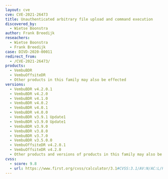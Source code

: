 ```yaml
---
layout: cve
cve: CVE-2021-26473
title: Unauthenticated arbitrary file upload and command execution
discovered_by:
  - Wietse Boonstra
author: Frank Breedijk
reseachers:
  - Wietse Boonstra
  - Frank Breedijk
case: DIVD-2020-00011
redirect_from:
  - /CVE-2021-26473/
products:
  - VembuBDR
  - VembuOffsiteDR
  - Other products in this family may also be effected
versions:
  - VembuBDR v4.2.0.1
  - VembuBDR v4.2.0
  - VembuBDR v4.1.0
  - VembuBDR v4.0.2
  - VembuBDR v4.0.1
  - VembuBDR v4.0.0
  - VembuBDR v3.9.1 Update1
  - VembuBDR v3.9.0 Update1
  - VembuBDR v3.9.0
  - VembuBDR v3.8.0
  - VembuBDR v3.7.0
  - VembuBDR v3.5.0.0
  - VembuOffsiteDR v4.2.0.1
  - VembuOffsiteDR v4.2.0
  - Other products and versions of products in this family may also be effected
cvss:
  - score: 9.8
  - url: https://www.first.org/cvss/calculator/3.1#CVSS:3.1/AV:N/AC:L/PR:N/UI:N/S:U/C:H/I:H/A:H
---
```


